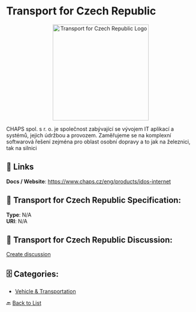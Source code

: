 # Transport for Czech Republic
<p align="center">
    <img width="256" src="https://raw.githubusercontent.com/apis-list/apis-list/main/apis/transport-for-czech-republic/logo_256x256.png" alt="Transport for Czech Republic Logo"/>
</p>

CHAPS spol. s r. o.  je společnost zabývající se vývojem IT aplikací a systémů, jejich údržbou a provozem.  Zaměřujeme se na komplexní softwarová řešení zejména pro oblast osobní dopravy a to jak na železnici, tak na silnici

##  🔗 Links
**Docs / Website**: https://www.chaps.cz/eng/products/idos-internet

## 🧬 Transport for Czech Republic Specification:
**Type**: N/A  
**URI**: N/A

## 💬 Transport for Czech Republic Discussion:
[Create discussion](https://github.com/apis-list/apis-list/discussions/new)

## 🗄️ Categories:
- [Vehicle & Transportation](https://github.com/apis-list/apis-list#vehicle--transportation-)




🔙 [Back to List](https://github.com/apis-list/apis-list)
